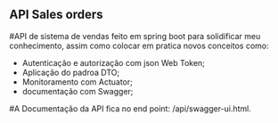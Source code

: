## API Sales orders

#API de sistema de vendas feito em spring boot para solidificar meu conhecimento, assim como colocar em pratica novos conceitos como:

* Autenticação e autorização com json Web Token;
* Aplicação do padroa DTO;
* Monitoramento com Actuator;
* documentação com Swagger;

#A Documentação da API fica no end point: /api/swagger-ui.html.
